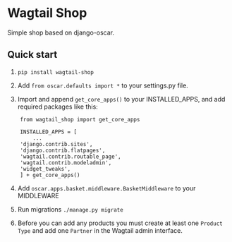 Wagtail Shop
=====

Simple shop based on django-oscar.


Quick start
-----------

1. `pip install wagtail-shop`

2. Add `from oscar.defaults import *` to your settings.py file.

3. Import and append `get_core_apps()` to your INSTALLED_APPS, and add required packages like this:
```
    from wagtail_shop import get_core_apps

    INSTALLED_APPS = [
        ...
	'django.contrib.sites',
	'django.contrib.flatpages',
	'wagtail.contrib.routable_page',
	'wagtail.contrib.modeladmin',
	'widget_tweaks',
    ] + get_core_apps()
```
4. Add `oscar.apps.basket.middleware.BasketMiddleware` to your MIDDLEWARE
   
5. Run migrations `./manage.py migrate`

6. Before you can add any products you must create at least one `Product Type` and add one `Partner` in the Wagtail admin interface.
